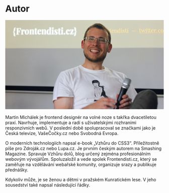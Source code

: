 # Autor

![Martin Michálek](dist/images/original/autor.jpg)

Martin Michálek je frontend designér na volné noze s takřka dvacetiletou praxí. Navrhuje, implementuje a radí s uživatelskými rozhraními responzivních webů. V poslední době spolupracoval se značkami jako je Česká televize, VašeČočky.cz nebo Svobodná Evropa. 

O moderních technologiích napsal e-book „Vzhůru do CSS3“. Příležitostně píše pro Zdroják.cz nebo Lupa.cz. Je prvním českým autorem na Smashing Magazine. Spravuje Vzhůru dolů, blog určený zejména profesionálním webovým vývojářům. 
Spoluzaložil a vede spolek Frontendisti.cz, který se zaměřuje na vzdělávání webařské komunity, organizuje srazy a publikuje přednášky. 

Kdykoliv může, je se ženou a dětmi v pražském Kunratickém lese. V jeho sousedství také napsal následující řádky.
